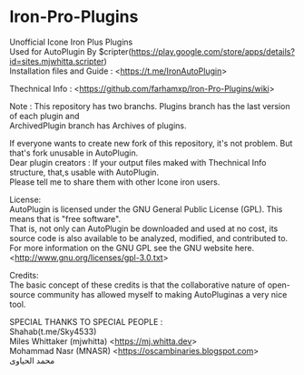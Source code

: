 # Iron-Pro-Plugins
Unofficial Icone Iron Plus Plugins  
Used for AutoPlugin By $cripter(https://play.google.com/store/apps/details?id=sites.mjwhitta.scripter)  
Installation files and Guide : &lt;<https://t.me/IronAutoPlugin>&gt;    
  
Thechnical Info : &lt;<https://github.com/farhamxp/Iron-Pro-Plugins/wiki>&gt;
   
Note : This repository has two branchs. Plugins branch has the last version of each plugin and   
ArchivedPlugin branch has Archives of plugins.

If everyone wants to create new fork of this repository, it's not problem. But that's fork unusable in AutoPlugin.  
Dear plugin creators : If your output files maked with Thechnical Info structure, that,s usable with AutoPlugin.  
Please tell me to share them with other Icone iron users.  

License:   
AutoPlugin is licensed under the GNU General Public License (GPL).  This means that is "free software".  
That is, not only can AutoPlugin be downloaded and used at no cost, its source code is also available to be analyzed, modified, and contributed to.  
For more information on the GNU GPL see the GNU website here.&lt;<http://www.gnu.org/licenses/gpl-3.0.txt>&gt;  

Credits:  
The basic concept of these credits is that the collaborative nature of open-source community has allowed myself to making AutoPluginas a very nice tool.  
  
SPECIAL THANKS TO SPECIAL PEOPLE :  
Shahab(t.me/Sky4533)  
Miles Whittaker (mjwhitta) &lt;<https://mj.whitta.dev>&gt;  
Mohammad Nasr (MNASR) &lt;<https://oscambinaries.blogspot.com>&gt;  
محمد الحیاوی

